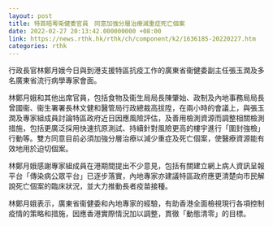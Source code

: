```yaml
---
layout: post
title: 特首晤粵衛健委官員　同意加強分層治療減重症死亡個案
date: 2022-02-27 20:13:42.000000000 +08:00
link: https://news.rthk.hk/rthk/ch/component/k2/1636185-20220227.htm
categories: rthk
---
```


行政長官林鄭月娥今日與到港支援特區抗疫工作的廣東省衞健委副主任張玉潤及多名廣東省流行病學專家會面。

林鄭月娥和其他出席官員，包括食物及衞生局局長陳肇始、政制及內地事務局局長曾國衞、衞生署署長林文健和醫管局行政總裁高拔陞，在兩小時的會議上，與張玉潤及專家組成員討論特區政府近日因應風險評估，及善用檢測資源而調整相關檢測措施，包括更廣泛採用快速抗原測試、持續針對風險更高的樓宇進行「圍封強檢」行動等。雙方同意目前必須加強分層治療以減少重症及死亡個案，使醫療資源能有效地用於迫切個案。

林鄭月娥感謝專家組成員在港期間提出不少意見，包括有關建立網上病人資訊呈報平台「傳染病公眾平台」已逐步落實，內地專家亦建議特區政府應更清楚向市民解說死亡個案的臨床狀況，並大力推動長者疫苗接種。

林鄭月娥表示，廣東省衞健委和內地專家的經驗，有助香港全面檢視現行各項控制疫情的策略和措施，因應香港實際情況加以調整，貫徹「動態清零」的目標。
